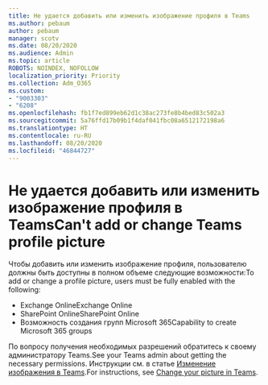 ```yaml
---
title: Не удается добавить или изменить изображение профиля в Teams
ms.author: pebaum
author: pebaum
manager: scotv
ms.date: 08/20/2020
ms.audience: Admin
ms.topic: article
ROBOTS: NOINDEX, NOFOLLOW
localization_priority: Priority
ms.collection: Adm_O365
ms.custom:
- "9003303"
- "6208"
ms.openlocfilehash: fb1f7ed899eb62d1c38ac273fe8b4bed83c502a3
ms.sourcegitcommit: 5a76ffd17b09b1f4daf041fbc08a6512172198a6
ms.translationtype: HT
ms.contentlocale: ru-RU
ms.lasthandoff: 08/20/2020
ms.locfileid: "46844727"
---
```

# <a name="cant-add-or-change-teams-profile-picture"></a><span data-ttu-id="a8a24-102">Не удается добавить или изменить изображение профиля в Teams</span><span class="sxs-lookup"><span data-stu-id="a8a24-102">Can't add or change Teams profile picture</span></span>

<span data-ttu-id="a8a24-103">Чтобы добавить или изменить изображение профиля, пользователю должны быть доступны в полном объеме следующие возможности:</span><span class="sxs-lookup"><span data-stu-id="a8a24-103">To add or change a profile picture, users must be fully enabled with the following:</span></span>

- <span data-ttu-id="a8a24-104">Exchange Online</span><span class="sxs-lookup"><span data-stu-id="a8a24-104">Exchange Online</span></span>
- <span data-ttu-id="a8a24-105">SharePoint Online</span><span class="sxs-lookup"><span data-stu-id="a8a24-105">SharePoint Online</span></span>
- <span data-ttu-id="a8a24-106">Возможность создания групп Microsoft 365</span><span class="sxs-lookup"><span data-stu-id="a8a24-106">Capability to create Microsoft 365 groups</span></span>

<span data-ttu-id="a8a24-107">По вопросу получения необходимых разрешений обратитесь к своему администратору Teams.</span><span class="sxs-lookup"><span data-stu-id="a8a24-107">See your Teams admin about getting the necessary permissions.</span></span> <span data-ttu-id="a8a24-108">Инструкции см. в статье [Изменение изображения в Teams](https://support.microsoft.com/office/change-your-picture-in-teams-7a711943-9248-420e-b814-c071aa8d9b9c).</span><span class="sxs-lookup"><span data-stu-id="a8a24-108">For instructions, see [Change your picture in Teams](https://support.microsoft.com/office/change-your-picture-in-teams-7a711943-9248-420e-b814-c071aa8d9b9c).</span></span>